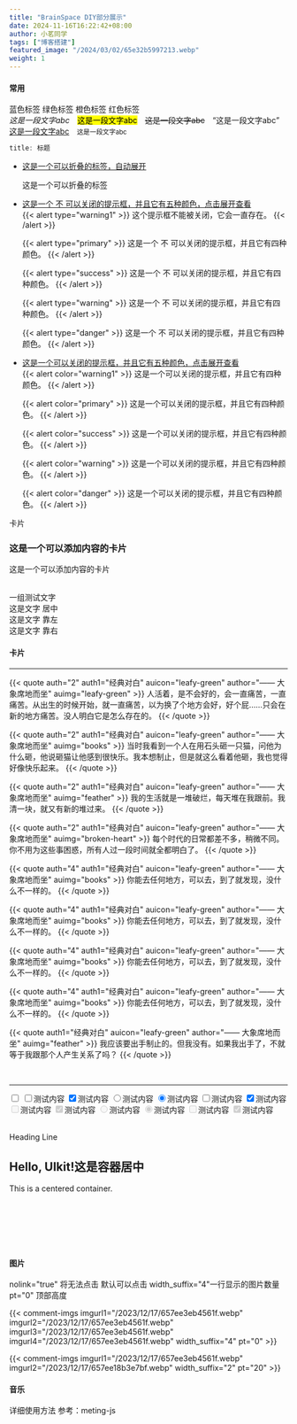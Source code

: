 ```yaml
---
title: "BrainSpace DIY部分展示"
date: 2024-11-16T16:22:42+08:00
author: 小茗同学
tags: ["博客搭建"]
featured_image: "/2024/03/02/65e32b5997213.webp"
weight: 1
---
```


<h4 class="uk-heading-bullet">常用</h4>

<div class="uk-text-center uk-card-body">
    <a href="" class="uk-icon-button uk-margin-small-right"><iconify-icon icon="twemoji:airplane"></iconify-icon></a>
    <a href="" class="uk-icon-button  uk-margin-small-right" uk-icon="facebook"></a>
    <a href="" class="uk-icon-button" uk-icon="youtube"></a>
</div>
<div class="uk-text-center uk-card-body">
<span class="uk-label">蓝色标签</span>
<span class="uk-label uk-label-success">绿色标签</span>
<span class="uk-label uk-label-warning">橙色标签</span>
<span class="uk-label uk-label-danger">红色标签</span>
</div>
<em>这是一段文字abc</em>&emsp;<mark>这是一段文字abc</mark>&emsp;<del>这是一段文字abc</del>&emsp;<q>这是一段文字abc</q>&emsp;<u>这是一段文字abc</u>&emsp;<small>这是一段文字abc</small>

```js
title: 标题
```

<ul uk-accordion class="uk-border-radius">
    <li class="uk-open" >
        <a class="uk-accordion-title " href="#">这是一个可以折叠的标签，自动展开</a>
        <div class="uk-accordion-content">
            <p>这是一个可以折叠的标签</p>
        </div>
    </li>
</ul>

<ul uk-accordion class="uk-border-radius">
    <li>
        <a class="uk-accordion-title" href="#">这是一个 不 可以关闭的提示框，并且它有五种颜色，点击展开查看</a>
        <div class="uk-accordion-content">
{{< alert type="warning1" >}}
这个提示框不能被关闭，它会一直存在。
{{< /alert >}}

{{< alert type="primary" >}} 
这是一个 不 可以关闭的提示框，并且它有四种颜色。 
{{< /alert >}}

{{< alert type="success" >}} 
这是一个 不 可以关闭的提示框，并且它有四种颜色。 
{{< /alert >}}

{{< alert type="warning" >}} 
这是一个 不 可以关闭的提示框，并且它有四种颜色。 
{{< /alert >}}

{{< alert type="danger" >}} 
这是一个 不 可以关闭的提示框，并且它有四种颜色。 
{{< /alert >}}

</div>
    </li>
</ul>

<ul uk-accordion class="uk-border-radius">
    <li>
        <a class="uk-accordion-title" href="#">这是一个可以关闭的提示框，并且它有五种颜色，点击展开查看</a>
        <div class="uk-accordion-content">
{{< alert color="warning1" >}} 
这是一个可以关闭的提示框，并且它有四种颜色。 
{{< /alert >}}

{{< alert color="primary" >}} 
这是一个可以关闭的提示框，并且它有四种颜色。 
{{< /alert >}}

{{< alert color="success" >}} 
这是一个可以关闭的提示框，并且它有四种颜色。 
{{< /alert >}}

{{< alert color="warning" >}} 
这是一个可以关闭的提示框，并且它有四种颜色。 
{{< /alert >}}

{{< alert color="danger" >}} 
这是一个可以关闭的提示框，并且它有四种颜色。 
{{< /alert >}}

</div>
    </li>
</ul>



<div class="uk-card  uk-card-body uk-width-1-1@m  uk-border-radius uk-card-default">
    <div class="uk-card-badge uk-label-danger">卡片</div>
    <h3 class="uk-card-title">这是一个可以添加内容的卡片</h3>
    <p>这是一个可以添加内容的卡片</p>
</div>

<br />

<div class="uk-card uk-card-default uk-oveww uk-flex-middle uk-box-shadow-hover-small uk-border-radius uk-alert-primary ">一组测试文字
</div>

 <div class="uk-text-center uk-card-body">这是文字 居中</div>
 <div class="uk-text-left">这是文字 靠左</div>
 <div class="uk-text-right uk-card-body"> 这是文字 靠右</div>

<h4 class="uk-heading-bullet">卡片</h4>

---


<div  uk-grid="masonry: pack">

{{< quote auth="2" auth1="经典对白" auicon="leafy-green" author="—— 大象席地而坐" auimg="leafy-green"  >}}
人活着，是不会好的，会一直痛苦，一直痛苦。从出生的时候开始，就一直痛苦，以为换了个地方会好，好个屁……只会在新的地方痛苦。没人明白它是怎么存在的。
{{< /quote >}}

{{< quote auth="2" auth1="经典对白" auicon="leafy-green" author="—— 大象席地而坐" auimg="books"  >}}
当时我看到一个人在用石头砸一只猫，问他为什么砸，他说砸猫让他感到很快乐。我本想制止，但是就这么看着他砸，我也觉得好像快乐起来。
{{< /quote >}}


{{< quote auth="2" auth1="经典对白" auicon="leafy-green" author="—— 大象席地而坐" auimg="feather"  >}}
我的生活就是一堆破烂，每天堆在我跟前。我清一块，就又有新的堆过来。
{{< /quote >}}

{{< quote auth="2" auth1="经典对白" auicon="leafy-green" author="—— 大象席地而坐"  auimg="broken-heart"  >}}
每个时代的日常都差不多，稍微不同。你不用为这些事困惑，所有人过一段时间就全都明白了。
{{< /quote >}}

{{< quote auth="4" auth1="经典对白" auicon="leafy-green" author="—— 大象席地而坐" auimg="books"  >}}
你能去任何地方，可以去，到了就发现，没什么不一样的。
{{< /quote >}}

{{< quote auth="4" auth1="经典对白" auicon="leafy-green" author="—— 大象席地而坐" auimg="books"  >}}
你能去任何地方，可以去，到了就发现，没什么不一样的。
{{< /quote >}}

{{< quote auth="4" auth1="经典对白" auicon="leafy-green" author="—— 大象席地而坐" auimg="books"  >}}
你能去任何地方，可以去，到了就发现，没什么不一样的。
{{< /quote >}}

{{< quote auth="4" auth1="经典对白" auicon="leafy-green" author="—— 大象席地而坐" auimg="books"  >}}
你能去任何地方，可以去，到了就发现，没什么不一样的。
{{< /quote >}}

{{< quote auth1="经典对白" auicon="leafy-green" author="—— 大象席地而坐" auimg="feather"  >}}
我应该要出手制止的。但我没有。如果我出手了，不就等于我跟那个人产生关系了吗？
{{< /quote >}}

</div>
<br>

---




<div>
    <input type="checkbox" class="checkbox">
    <input id="c1" type="checkbox">测试内容
    <input id="c2" type="checkbox" checked>测试内容
    <input id="r1" type="radio" name="radio" value="1">测试内容
    <input id="r2" type="radio" name="radio" value="2" checked>测试内容
    <input id="s1" type="checkbox" class="switch dark" class="">测试内容
    <input id="s2" type="checkbox" class="switch" checked>测试内容
    <input id="c1d" type="checkbox" disabled>测试内容
    <input id="c2d" type="checkbox" checked disabled>测试内容
    <input id="r1d" type="radio" name="radiod" value="1" disabled>测试内容
    <input id="r2d" type="radio" name="radiod" value="2" checked disabled>测试内容
    <input id="s1d" type="checkbox" class="switch" disabled>测试内容
    <input id="s2d" type="checkbox" class="switch" checked disabled>测试内容
</div>

<br>
<p class="uk-heading-line uk-text-center uk-text-muted"><span>Heading Line</span></p>


<div class="uk-container uk-flex uk-flex-center uk-flex-middle" style="height: 10rem;">
        <div class="uk-text-center uk-card-body">
            <!-- 这里放置您的内容 -->
            <h2>Hello, UIkit!这是容器居中</h2>
            This is a centered container.
        </div>
    </div>

<h4 class="uk-heading-bullet">图片</h4>

nolink="true" 将无法点击 默认可以点击  width_suffix="4"一行显示的图片数量  pt="0" 顶部高度

{{< comment-imgs imgurl1="/2023/12/17/657ee3eb4561f.webp" imgurl2="/2023/12/17/657ee3eb4561f.webp" imgurl3="/2023/12/17/657ee3eb4561f.webp"  imgurl4="/2023/12/17/657ee3eb4561f.webp" width_suffix="4" pt="0" >}}  

{{< comment-imgs imgurl1="/2023/12/17/657ee3eb4561f.webp" imgurl2="/2023/12/17/657ee18b3e7bf.webp" width_suffix="2" pt="20" >}}

<h4 class="uk-heading-bullet">音乐</h4>

详细使用方法 参考：meting-js

<meting-js server="tencent" type="song" id="003FYhal2hH32y" list-folded=true /></meting-js>

